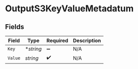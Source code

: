 # OutputS3KeyValueMetadatum


## Fields

| Field              | Type               | Required           | Description        |
| ------------------ | ------------------ | ------------------ | ------------------ |
| `Key`              | **string*          | :heavy_minus_sign: | N/A                |
| `Value`            | *string*           | :heavy_check_mark: | N/A                |